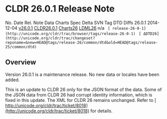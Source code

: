 # CLDR 26.0.1 Release Note

No. Date Rel. Note Data Charts Spec Delta SVN Tag DTD Diffs 26.0.1 2014-12-04
[v26.0.1](cldr-26-0-1.md) [CLDR26.0.1](http://unicode.org/Public/cldr/26.0.1/)
[Charts26](http://www.unicode.org/repos/cldr-aux/charts/26/index.html)
[LDML26](http://www.unicode.org/reports/tr35/tr35-37/tr35.html) n/a
` [ release-26-0-1](http://unicode.org/cldr/trac/browser/tags/release-26-0-1)` `
[
ΔDTD26](http://unicode.org/cldr/trac/changeset?reponame=&new=HEAD@tags/release-26/common/dtd&old=HEAD@tags/release-25/common/dtd)`

## Overview

Version 26.0.1 is a maintenance release. No new data or locales have been added.

This is an update to CLDR 26 only for the JSON format of the data. Some of the
JSON data from CLDR 26 had corrupt identity information, which is fixed in this
update. The XML for CLDR 26 remains unchanged. Refer to [
http://unicode.org/cldr/trac/ticket/8018](http://unicode.org/cldr/trac/ticket/8018)
for details.
